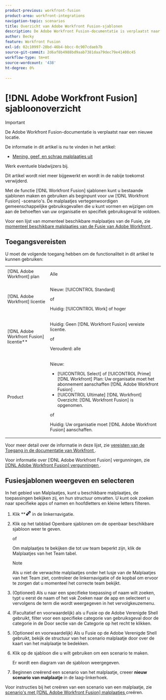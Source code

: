```yaml
---
product-previous: workfront-fusion
product-area: workfront-integrations
navigation-topic: scenarios
title: Overzicht van Adobe Workfront Fusion-sjablonen
description: De Adobe Workfront Fusion-documentatie is verplaatst naar een nieuwe locatie. Dit artikel is vervangen, maar bevat een koppeling naar het nieuwe artikel dat deze functionaliteit behandelt.
author: Becky
feature: Workfront Fusion
exl-id: 02c10997-28bd-46b4-bbcc-0c907cdaeb7b
source-git-commit: 2d6af8b4988bd9aab7381daa79dec79e41408c45
workflow-type: tm+mt
source-wordcount: '438'
ht-degree: 0%

---
```


# [!DNL Adobe Workfront Fusion] sjabloonoverzicht

>[!IMPORTANT]
>
>De Adobe Workfront Fusion-documentatie is verplaatst naar een nieuwe locatie.
>
>De informatie in dit artikel is nu te vinden in het artikel:
>
>* [ Mening, geef, en schrap malplaatjes uit ](https://experienceleague.adobe.com/docs/workfront-fusion/using/create-and-manage-templates/view-edit-and-delete-fusion-templates.html)
>
>Werk eventuele bladwijzers bij.
>
>Dit artikel wordt niet meer bijgewerkt en wordt in de nabije toekomst verwijderd.

Met de functie [!DNL Workfront Fusion] sjablonen kunt u bestaande sjablonen maken en gebruiken als beginpunt voor uw [!DNL Workfront Fusion] -scenario&#39;s. De malplaatjes vertegenwoordigen gemeenschappelijke gebruiksgevallen die u kunt vormen en wijzigen om aan de behoeften van uw organisatie en specifiek gebruiksgeval te voldoen.

Voor een lijst van momenteel beschikbare malplaatjes van de Fusie, zie [ momenteel beschikbare malplaatjes van de Fusie van Adobe Workfront ](/help/quicksilver/workfront-fusion/scenarios/templates/currently-available-fusion-templates.md).

## Toegangsvereisten

U moet de volgende toegang hebben om de functionaliteit in dit artikel te kunnen gebruiken:

<table style="table-layout:auto"> 
 <col>  
 <col>  
 <tbody>  
  <tr>  
   <td role="rowheader">[!DNL Adobe Workfront] plan</td>  
   <td> <p>Alle</p> </td>  
  </tr>  
  <tr data-mc-conditions="">  
   <td role="rowheader">[!DNL Adobe Workfront] licentie</td>  
   <td> <p>Nieuw: [!UICONTROL Standard]</p><p>of</p><p>Huidig: [!UICONTROL Work] of hoger</p> </td>  
  </tr>  
  <tr>  
   <td role="rowheader">[!DNL Adobe Workfront Fusion] licentie**</td>  
   <td> 
   <p>Huidig: Geen [!DNL Workfront Fusion] vereiste licentie.</p> 
   <p>of</p> 
   <p>Verouderd: alle </p> 
   </td>  
  </tr>  
  <tr>  
   <td role="rowheader">Product</td>  
   <td> 
   <p>Nieuw:</p> <ul><li>[!UICONTROL Select] of [!UICONTROL Prime] [!DNL Workfront] Plan: Uw organisatie moet het abonnement aanschaffen [!DNL Adobe Workfront Fusion] .</li><li>[!UICONTROL Ultimate] [!DNL Workfront] Overzicht: [!DNL Workfront Fusion] is opgenomen.</li></ul> 
   <p>of</p> 
   <p>Huidig: Uw organisatie moet [!DNL Adobe Workfront Fusion] aanschaffen.</p> 
   </td>  
  </tr> 
 </tbody>  
</table>

Voor meer detail over de informatie in deze lijst, zie [ vereisten van de Toegang in de documentatie van Workfront ](/help/quicksilver/administration-and-setup/add-users/access-levels-and-object-permissions/access-level-requirements-in-documentation.md).

Voor informatie over [!DNL Adobe Workfront Fusion] vergunningen, zie [[!DNL Adobe Workfront Fusion]  vergunningen ](/help/quicksilver/workfront-fusion/get-started/license-automation-vs-integration.md).

## Fusiesjablonen weergeven en selecteren

In het gebied van Malplaatjes, kunt u beschikbare malplaatjes, de toepassingen bekijken zij, en hun structuur omvatten. U kunt ook zoeken naar specifieke apps of namen en hoofdletters en kleine letters filteren.

1. Klik **![ pictogram van het Malplaatje 1}** Malplaatjes ](assets/fusion-template-icon.png) in de linkernavigatie.
1. Klik op het tabblad Openbare sjablonen om de openbaar beschikbare sjabloon weer te geven.

   of

   Om malplaatjes te bekijken die tot uw team beperkt zijn, klik de Malplaatjes van het Team tabel.

   >[!NOTE]
   >
   >Als u niet de verwachte malplaatjes onder het lusje van de Malplaatjes van het Team ziet, controleer de linkernavigatie of de kopbal om ervoor te zorgen dat u momenteel het correcte team bekijkt.
1. (Optioneel) Als u naar een specifieke toepassing of naam wilt zoeken, typt u eerst de naam of het vak Zoeken naar de app en selecteert u vervolgens de term die wordt weergegeven in het vervolgkeuzemenu.
1. (Facultatief en voorwaardelijk) als u Fusie op de Adobe Verenigde Shell gebruikt, filter voor een specifieke categorie van gebruiksgeval door de categorie in de Door sectie van de Categorie op het recht te klikken.
1. (Optioneel en voorwaardelijk) Als u Fusie op de Adobe Verenigde Shell gebruikt, bekijk de structuur van het scenario malplaatje door over de kaart van het malplaatje te bedekken.
1. Klik op de sjabloon die u wilt gebruiken om een scenario te maken.

   Er wordt een diagram van de sjabloon weergegeven.

1. Beginnen creërend een scenario van het malplaatje, creeer **nieuw scenario van malplaatje** in de laag-linkerhoek.

Voor instructies bij het creëren van een scenario van een malplaatje, zie [ scenario&#39;s met  [!DNL Adobe Workfront Fusion]  malplaatjes ](/help/quicksilver/workfront-fusion/scenarios/templates/create-scenarios-with-fusion-templates.md) creëren.
